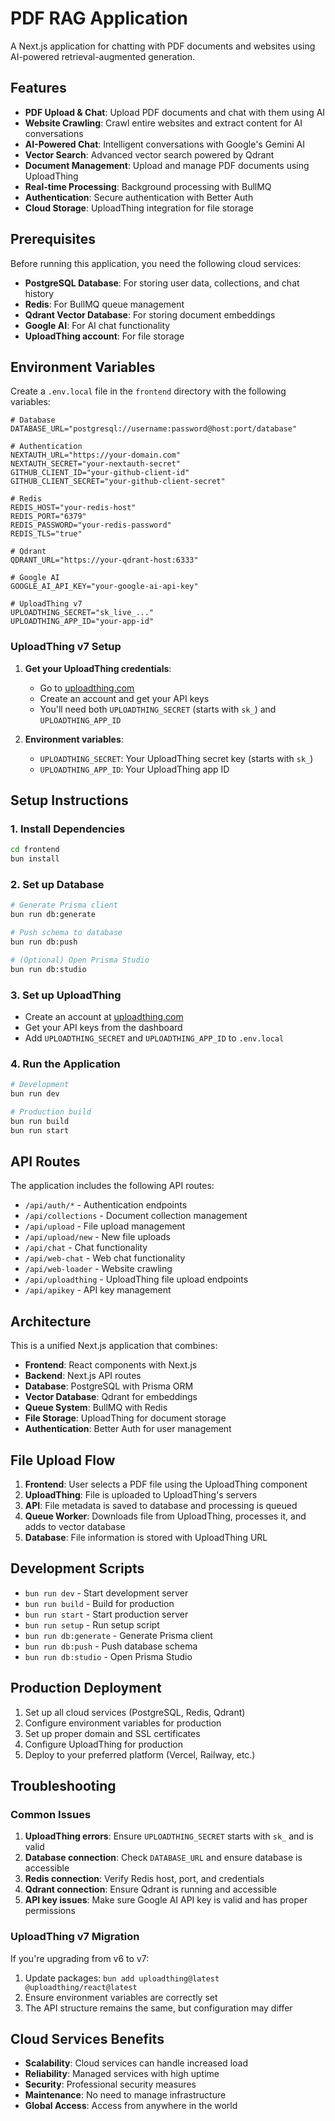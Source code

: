 # PDF RAG Application

A Next.js application for chatting with PDF documents and websites using AI-powered retrieval-augmented generation.

## Features

- **PDF Upload & Chat**: Upload PDF documents and chat with them using AI
- **Website Crawling**: Crawl entire websites and extract content for AI conversations
- **AI-Powered Chat**: Intelligent conversations with Google's Gemini AI
- **Vector Search**: Advanced vector search powered by Qdrant
- **Document Management**: Upload and manage PDF documents using UploadThing
- **Real-time Processing**: Background processing with BullMQ
- **Authentication**: Secure authentication with Better Auth
- **Cloud Storage**: UploadThing integration for file storage

## Prerequisites

Before running this application, you need the following cloud services:

- **PostgreSQL Database**: For storing user data, collections, and chat history
- **Redis**: For BullMQ queue management
- **Qdrant Vector Database**: For storing document embeddings
- **Google AI**: For AI chat functionality
- **UploadThing account**: For file storage

## Environment Variables

Create a `.env.local` file in the `frontend` directory with the following variables:

```env
# Database
DATABASE_URL="postgresql://username:password@host:port/database"

# Authentication
NEXTAUTH_URL="https://your-domain.com"
NEXTAUTH_SECRET="your-nextauth-secret"
GITHUB_CLIENT_ID="your-github-client-id"
GITHUB_CLIENT_SECRET="your-github-client-secret"

# Redis
REDIS_HOST="your-redis-host"
REDIS_PORT="6379"
REDIS_PASSWORD="your-redis-password"
REDIS_TLS="true"

# Qdrant
QDRANT_URL="https://your-qdrant-host:6333"

# Google AI
GOOGLE_AI_API_KEY="your-google-ai-api-key"

# UploadThing v7
UPLOADTHING_SECRET="sk_live_..."
UPLOADTHING_APP_ID="your-app-id"
```

### UploadThing v7 Setup

1. **Get your UploadThing credentials**:
   - Go to [uploadthing.com](https://uploadthing.com)
   - Create an account and get your API keys
   - You'll need both `UPLOADTHING_SECRET` (starts with `sk_`) and `UPLOADTHING_APP_ID`

2. **Environment variables**:
   - `UPLOADTHING_SECRET`: Your UploadThing secret key (starts with `sk_`)
   - `UPLOADTHING_APP_ID`: Your UploadThing app ID

## Setup Instructions

### 1. Install Dependencies

```bash
cd frontend
bun install
```

### 2. Set up Database

```bash
# Generate Prisma client
bun run db:generate

# Push schema to database
bun run db:push

# (Optional) Open Prisma Studio
bun run db:studio
```

### 3. Set up UploadThing

- Create an account at [uploadthing.com](https://uploadthing.com)
- Get your API keys from the dashboard
- Add `UPLOADTHING_SECRET` and `UPLOADTHING_APP_ID` to `.env.local`

### 4. Run the Application

```bash
# Development
bun run dev

# Production build
bun run build
bun run start
```

## API Routes

The application includes the following API routes:

- `/api/auth/*` - Authentication endpoints
- `/api/collections` - Document collection management
- `/api/upload` - File upload management
- `/api/upload/new` - New file uploads
- `/api/chat` - Chat functionality
- `/api/web-chat` - Web chat functionality
- `/api/web-loader` - Website crawling
- `/api/uploadthing` - UploadThing file upload endpoints
- `/api/apikey` - API key management

## Architecture

This is a unified Next.js application that combines:

- **Frontend**: React components with Next.js
- **Backend**: Next.js API routes
- **Database**: PostgreSQL with Prisma ORM
- **Vector Database**: Qdrant for embeddings
- **Queue System**: BullMQ with Redis
- **File Storage**: UploadThing for document storage
- **Authentication**: Better Auth for user management

## File Upload Flow

1. **Frontend**: User selects a PDF file using the UploadThing component
2. **UploadThing**: File is uploaded to UploadThing's servers
3. **API**: File metadata is saved to database and processing is queued
4. **Queue Worker**: Downloads file from UploadThing, processes it, and adds to vector database
5. **Database**: File information is stored with UploadThing URL

## Development Scripts

- `bun run dev` - Start development server
- `bun run build` - Build for production
- `bun run start` - Start production server
- `bun run setup` - Run setup script
- `bun run db:generate` - Generate Prisma client
- `bun run db:push` - Push database schema
- `bun run db:studio` - Open Prisma Studio

## Production Deployment

1. Set up all cloud services (PostgreSQL, Redis, Qdrant)
2. Configure environment variables for production
3. Set up proper domain and SSL certificates
4. Configure UploadThing for production
5. Deploy to your preferred platform (Vercel, Railway, etc.)

## Troubleshooting

### Common Issues

1. **UploadThing errors**: Ensure `UPLOADTHING_SECRET` starts with `sk_` and is valid
2. **Database connection**: Check `DATABASE_URL` and ensure database is accessible
3. **Redis connection**: Verify Redis host, port, and credentials
4. **Qdrant connection**: Ensure Qdrant is running and accessible
5. **API key issues**: Make sure Google AI API key is valid and has proper permissions

### UploadThing v7 Migration

If you're upgrading from v6 to v7:
1. Update packages: `bun add uploadthing@latest @uploadthing/react@latest`
2. Ensure environment variables are correctly set
3. The API structure remains the same, but configuration may differ

## Cloud Services Benefits

- **Scalability**: Cloud services can handle increased load
- **Reliability**: Managed services with high uptime
- **Security**: Professional security measures
- **Maintenance**: No need to manage infrastructure
- **Global Access**: Access from anywhere in the world
